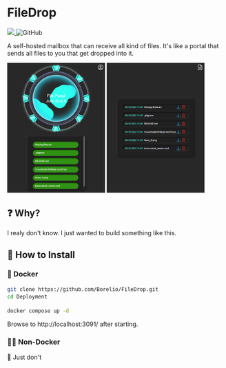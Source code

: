 # FileDrop

<p>
  <a href="https://drone.nussmueller.dev/nussmueller-dev/FileDrop">
    <img src="https://drone.nussmueller.dev/api/badges/nussmueller-dev/FileDrop/status.svg" />
  </a>
  <img alt="GitHub" src="https://img.shields.io/github/license/Borelio/FIleDrop">
</p>

A self-hosted mailbox that can receive all kind of files. 
It's like a portal that sends all files to you that get dropped into it.

<div>
    <img src="./Assets/UploadPage.png" width="45%" alt="Upload"/>
    <img src="./Assets/OverviewPage.png" width="45%" alt="Overview"/>
</div>

## ❓ Why?

I realy don't know. I just wanted to build something like this.

## 🔧 How to Install

### 🐳 Docker

```bash
git clone https://github.com/Borelio/FileDrop.git
cd Deployment

docker compose up -d
```

Browse to http://localhost:3091/ after starting.

### 💪🏻 Non-Docker

🛑 Just don't
